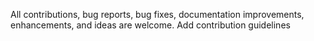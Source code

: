 All contributions, bug reports, bug fixes, documentation improvements, enhancements, and ideas are welcome.
Add contribution guidelines 
